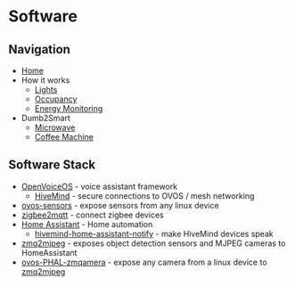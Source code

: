 # Software

## Navigation

- [Home](../readme.md)
- How it works
  - [Lights](lights.md)
  - [Occupancy](occupancy.md)
  - [Energy Monitoring](energy.md)
- Dumb2Smart
  - [Microwave](../dumb2smart/microwave.md)
  - [Coffee Machine](../dumb2smart/coffee_machine.md)


## Software Stack

- [OpenVoiceOS](https://www.openvoiceos.org) - voice assistant framework
  - [HiveMind](https://jarbashivemind.github.io/HiveMind-community-docs) - secure connections to OVOS / mesh networking
- [ovos-sensors](https://github.com/OpenVoiceOS/ovos-PHAL-sensors) - expose sensors from any linux device
- [zigbee2mqtt](https://www.zigbee2mqtt.io/) - connect zigbee devices
- [Home Assistant](https://www.home-assistant.io) - Home automation
  - [hivemind-home-assistant-notify](https://jarbashivemind.github.io/HiveMind-community-docs/homeassistant/) - make HiveMind devices speak
- [zmq2mjpeg](https://github.com/OpenJarbas/zmq2mjpeg) - exposes object detection sensors and MJPEG cameras to HomeAssistant
- [ovos-PHAL-zmqamera](https://github.com/OpenVoiceOS/ovos-PHAL-zmqamera) - expose any camera from a linux device to [zmq2mjpeg](https://github.com/OpenJarbas/zmq2mjpeg) 
